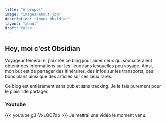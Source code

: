 ```yaml
---
title: "À propos"
image: "images/about.jpg"
description: "About Obsidian"
layout: "about"
draft: false
---
```


## Hey, moi c'est Obsidian

Voyageur téméraire, j'ai créé ce blog pour aider ceux qui souhaiteraient obtenir des informations sur les lieux dans lesquelles peu voyage.
Ainsi, mon but est de partager des itinéraires, des infos sur les transports, des bons plans ainsi que des articles sur des lieux rares.

Ce blog est entièrement sans pub et sans tracking.
Je le fais purement pour le plaisir de partager.


### Youtube
{{< youtube g3-VxLQO7do >}}
Je mettrai une vidéo le moment venu.